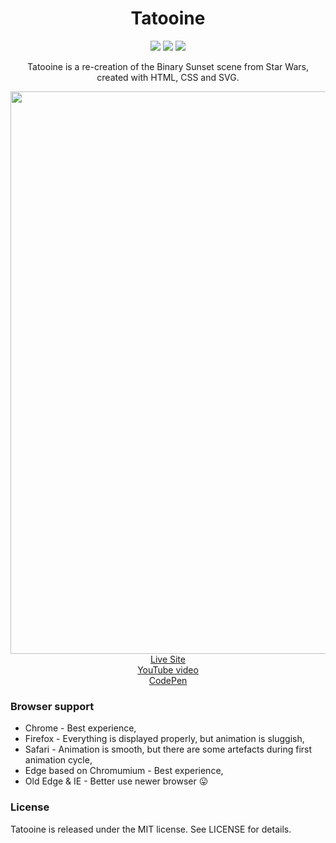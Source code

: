 <h1 align="center">Tatooine</h1>

<p align="center">
  <img src="https://img.shields.io/badge/Made%20with-HTML+CSS+SVG-64b587.svg" />
  <img src="https://img.shields.io/badge/license-MIT-blue.svg" />
  <img src="https://img.shields.io/website-up-down-green-red/http/binarysunset.netlify.app.svg" />

</p>

<p align="center">Tatooine is a re-creation of the Binary Sunset scene from Star Wars, created with HTML, CSS and SVG.</p>

<p align="center">
  <a href="https://tatooine.tynior.com/" target="_blank">
    <img src="https://user-images.githubusercontent.com/6362174/56718694-8694a580-673f-11e9-9931-20156f89434d.png" width="900px">
    <br>
    Live Site
  </a>
  <br />
  <a href="https://youtu.be/NISJ_d-Polo" target="_blank">YouTube video</a>
  <br />
  <a href="https://codepen.io/mtynior/pen/RmbYBZ" target="_blank">CodePen</a>
</p>

### Browser support

- Chrome - Best experience,
- Firefox - Everything is displayed properly, but animation is sluggish,
- Safari - Animation is smooth, but there are some artefacts during first animation cycle,
- Edge based on Chromumium - Best experience,
- Old Edge & IE - Better use newer browser 😛

### License

Tatooine is released under the MIT license. See LICENSE for details.
